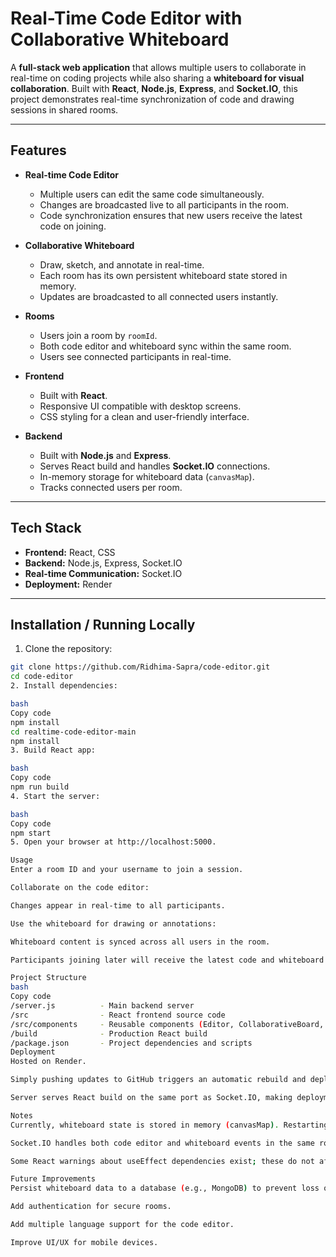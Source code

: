 # Real-Time Code Editor with Collaborative Whiteboard

A **full-stack web application** that allows multiple users to collaborate in real-time on coding projects while also sharing a **whiteboard for visual collaboration**. Built with **React**, **Node.js**, **Express**, and **Socket.IO**, this project demonstrates real-time synchronization of code and drawing sessions in shared rooms.

---

## Features

- **Real-time Code Editor**
  - Multiple users can edit the same code simultaneously.
  - Changes are broadcasted live to all participants in the room.
  - Code synchronization ensures that new users receive the latest code on joining.

- **Collaborative Whiteboard**
  - Draw, sketch, and annotate in real-time.
  - Each room has its own persistent whiteboard state stored in memory.
  - Updates are broadcasted to all connected users instantly.

- **Rooms**
  - Users join a room by `roomId`.
  - Both code editor and whiteboard sync within the same room.
  - Users see connected participants in real-time.

- **Frontend**
  - Built with **React**.
  - Responsive UI compatible with desktop screens.
  - CSS styling for a clean and user-friendly interface.

- **Backend**
  - Built with **Node.js** and **Express**.
  - Serves React build and handles **Socket.IO** connections.
  - In-memory storage for whiteboard data (`canvasMap`).
  - Tracks connected users per room.

---

## Tech Stack

- **Frontend:** React, CSS  
- **Backend:** Node.js, Express, Socket.IO  
- **Real-time Communication:** Socket.IO  
- **Deployment:** Render  

---

## Installation / Running Locally

1. Clone the repository:

```bash
git clone https://github.com/Ridhima-Sapra/code-editor.git
cd code-editor
2. Install dependencies:

bash
Copy code
npm install
cd realtime-code-editor-main
npm install
3. Build React app:

bash
Copy code
npm run build
4. Start the server:

bash
Copy code
npm start
5. Open your browser at http://localhost:5000.

Usage
Enter a room ID and your username to join a session.

Collaborate on the code editor:

Changes appear in real-time to all participants.

Use the whiteboard for drawing or annotations:

Whiteboard content is synced across all users in the room.

Participants joining later will receive the latest code and whiteboard state.

Project Structure
bash
Copy code
/server.js          - Main backend server
/src                - React frontend source code
/src/components     - Reusable components (Editor, CollaborativeBoard, etc.)
/build              - Production React build
/package.json       - Project dependencies and scripts
Deployment
Hosted on Render.

Simply pushing updates to GitHub triggers an automatic rebuild and deployment.

Server serves React build on the same port as Socket.IO, making deployment simple and conflict-free.

Notes
Currently, whiteboard state is stored in memory (canvasMap). Restarting the server will reset it.

Socket.IO handles both code editor and whiteboard events in the same room.

Some React warnings about useEffect dependencies exist; these do not affect functionality.

Future Improvements
Persist whiteboard data to a database (e.g., MongoDB) to prevent loss on server restart.

Add authentication for secure rooms.

Add multiple language support for the code editor.

Improve UI/UX for mobile devices.
